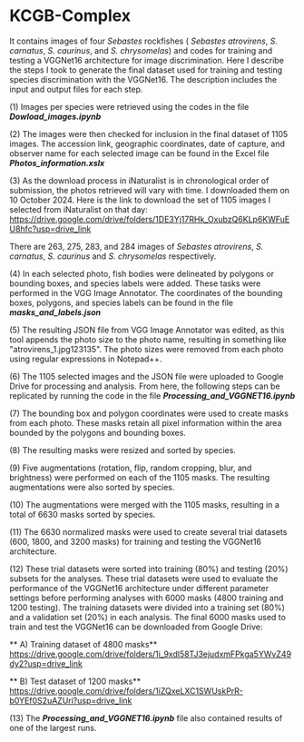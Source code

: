 # KCGB-Complex
It contains images of four _Sebastes_ rockfishes ( _Sebastes atrovirens_, _S. carnatus_, _S. caurinus_, and _S. chrysomelas_) and codes for training and testing a VGGNet16 architecture for image discrimination. Here I describe the steps I took to generate the final dataset used for training and testing species discrimination with the VGGNet16. The description includes the input and output files for each step.

(1) Images per species were retrieved using the codes in the file _**Dowload_images.ipynb**_

(2) The images were then checked for inclusion in the final dataset of 1105 images. The accession link, geographic coordinates, date of capture, and observer name for each selected image can be found in the Excel file **_Photos_information.xslx_**

(3) As the download process in iNaturalist is in chronological order of submission, the photos retrieved will vary with time. I downloaded them on 10 October 2024. Here is the link to download the set of 1105 images I selected from iNaturalist on that day:
https://drive.google.com/drive/folders/1DE3Yj17RHk_OxubzQ6KLp6KWFuEU8hfc?usp=drive_link

There are 263, 275, 283, and 284 images of _Sebastes atrovirens_, _S. carnatus_, _S. caurinus_ and _S. chrysomelas_ respectively. 

(4) In each selected photo, fish bodies were delineated by polygons or bounding boxes, and species labels were added. These tasks were performed in the VGG Image Annotator. The coordinates of the bounding boxes, polygons, and species labels can be found in the file _**masks_and_labels.json**_

(5) The resulting JSON file from VGG Image Annotator was edited, as this tool appends the photo size to the photo name, resulting in something like "atrovirens_1.jpg123135". The photo sizes were removed from each photo using regular expressions in Notepad++.

(6) The 1105 selected images and the JSON file were uploaded to Google Drive for processing and analysis. From here, the following steps can be replicated by running the code in the file _**Processing_and_VGGNET16.ipynb**_

(7) The bounding box and polygon coordinates were used to create masks from each photo. These masks retain all pixel information within the area bounded by the polygons and bounding boxes. 

(8) The resulting masks were resized and sorted by species.

(9) Five augmentations (rotation, flip, random cropping, blur, and brightness) were performed on each of the 1105 masks. The resulting augmentations were also sorted by species.

(10) The augmentations were merged with the 1105 masks, resulting in a total of 6630 masks sorted by species.

(11) The 6630 normalized masks were used to create several trial datasets (600, 1800, and 3200 masks) for training and testing the VGGNet16 architecture.

(12) These trial datasets were sorted into training (80%) and testing (20%) subsets for the analyses. These trial datasets were used to evaluate the performance of the VGGNet16 architecture under different parameter settings before performing analyses with 6000 masks (4800 training and 1200 testing). The training datasets were divided into a training set (80%) and a validation set (20%) in each analysis.  The final 6000 masks used to train and test the VGGNet16 can be downloaded from Google Drive: 

** A) Training dataset of 4800 masks**
https://drive.google.com/drive/folders/1i_9xdl58TJ3ejudxmFPkga5YWvZ49dy2?usp=drive_link

**   B) Test dataset of 1200 masks**
  https://drive.google.com/drive/folders/1iZQxeLXC1SWUskPrR-b0YEf0S2uAZUri?usp=drive_link
  
(13) The _**Processing_and_VGGNET16.ipynb**_ file also contained results of one of the largest runs. 
